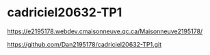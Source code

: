 # cadriciel20632-TP1

https://e2195178.webdev.cmaisonneuve.qc.ca/Maisonneuve2195178/

https://github.com/Dan2195178/cadriciel20632-TP1.git